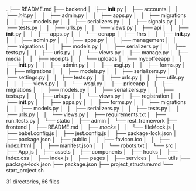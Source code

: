 .
├── README.md
├── backend
│   ├── __init__.py
│   ├── accounts
│   │   ├── _init_.py
│   │   ├── admin.py
│   │   ├── apps.py
│   │   ├── migrations
│   │   ├── models.py
│   │   ├── serializers.py
│   │   ├── signals.py
│   │   ├── tests.py
│   │   ├── urls.py
│   │   └── views.py
│   ├── api
│   │   ├── __init__.py
│   │   ├── apps.py
│   │   └── ocrapp
│   ├── fhrs
│   │   ├── __init__.py
│   │   ├── admin.py
│   │   ├── apps.py
│   │   ├── management
│   │   ├── migrations
│   │   ├── models.py
│   │   ├── serializers.py
│   │   ├── tests.py
│   │   ├── urls.py
│   │   └── views.py
│   ├── manage.py
│   ├── media
│   │   ├── receipts
│   │   └── uploads
│   ├── mycoffeeapp
│   │   ├── __init__.py
│   │   ├── admin.py
│   │   ├── asgi.py
│   │   ├── forms.py
│   │   ├── migrations
│   │   ├── models.py
│   │   ├── serializers.py
│   │   ├── settings.py
│   │   ├── tests.py
│   │   ├── urls.py
│   │   ├── utils.py
│   │   ├── views.py
│   │   └── wsgi.py
│   ├── priceapp
│   │   ├── migrations
│   │   ├── models.py
│   │   ├── serializers.py
│   │   ├── tests.py
│   │   ├── urls.py
│   │   └── views.py
│   ├── registration
│   │   ├── __init__.py
│   │   ├── apps.py
│   │   ├── forms.py
│   │   ├── migrations
│   │   ├── models.py
│   │   ├── serializers.py
│   │   ├── tests.py
│   │   ├── urls.py
│   │   └── views.py
│   ├── requirements.txt
│   ├── run_tests.py
│   └── static
│       ├── admin
│       └── rest_framework
├── frontend
│   ├── README.md
│   ├── _mocks_
│   │   └── fileMock.js
│   ├── babel.config.js
│   ├── jest.config.js
│   ├── package-lock.json
│   ├── package.json
│   ├── public
│   │   ├── favicon.ico
│   │   ├── index.html
│   │   ├── manifest.json
│   │   └── robots.txt
│   └── src
│       ├── App.js
│       ├── assets
│       ├── components
│       ├── hooks
│       ├── index.css
│       ├── index.js
│       ├── pages
│       ├── services
│       └── utils
├── package-lock.json
├── package.json
├── project_structure.md
└── start_project.sh

31 directories, 66 files
